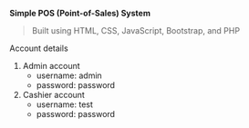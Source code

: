 **Simple POS (Point-of-Sales) System**
>Built using HTML, CSS, JavaScript, Bootstrap, and PHP

Account details
1. Admin account
	- username: admin
	- password: password
2. Cashier account
	- username: test
	- password: password
